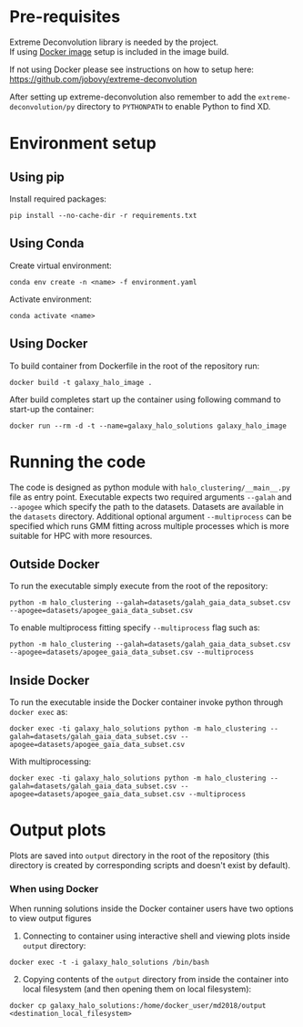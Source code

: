 # Pre-requisites
Extreme Deconvolution library is needed by the project.\
If using [Docker image](#using-docker) setup is included in the image build. 

If not using Docker please see instructions on how to setup here:
https://github.com/jobovy/extreme-deconvolution

After setting up extreme-deconvolution also remember to add the ``extreme-deconvolution/py`` directory to ``PYTHONPATH`` to enable Python to find XD.
# Environment setup
## Using pip
Install required packages:
```
pip install --no-cache-dir -r requirements.txt
```
## Using Conda
Create virtual environment:
```
conda env create -n <name> -f environment.yaml
```
Activate environment:
```
conda activate <name>
```
## Using Docker
To build container from Dockerfile in the root of the repository run:
```
docker build -t galaxy_halo_image .
```
After build completes start up the container using following command to start-up the container:
```
docker run --rm -d -t --name=galaxy_halo_solutions galaxy_halo_image
```
# Running the code
The code is designed as python module with ``halo_clustering/__main__.py`` file as entry point. 
Executable expects two required arguments ``--galah`` and ``--apogee`` which specify the path to the datasets. Datasets are available in the ``datasets`` directory.
Additional optional argument ``--multiprocess`` can be specified which runs GMM fitting across multiple processes which is more suitable for HPC with more resources.

## Outside Docker
To run the executable simply execute from the root of the repository:
```
python -m halo_clustering --galah=datasets/galah_gaia_data_subset.csv --apogee=datasets/apogee_gaia_data_subset.csv
```
To enable multiprocess fitting specify ``--multiprocess`` flag such as:
```
python -m halo_clustering --galah=datasets/galah_gaia_data_subset.csv --apogee=datasets/apogee_gaia_data_subset.csv --multiprocess
```
## Inside Docker
To run the executable inside the Docker container invoke python through ```docker exec``` as:
```
docker exec -ti galaxy_halo_solutions python -m halo_clustering --galah=datasets/galah_gaia_data_subset.csv --apogee=datasets/apogee_gaia_data_subset.csv
```
With multiprocessing:
```
docker exec -ti galaxy_halo_solutions python -m halo_clustering --galah=datasets/galah_gaia_data_subset.csv --apogee=datasets/apogee_gaia_data_subset.csv --multiprocess
```

# Output plots
Plots are saved into ```output``` directory in the root of the repository (this directory is created by corresponding scripts and doesn't exist by default).

### When using Docker
When running solutions inside the Docker container users have two options to view output figures
1. Connecting to container using interactive shell and viewing plots inside ```output``` directory:
```
docker exec -t -i galaxy_halo_solutions /bin/bash
```
2. Copying contents of the ```output``` directory from inside the container into local filesystem (and then opening them on local filesystem):
```
docker cp galaxy_halo_solutions:/home/docker_user/md2018/output <destination_local_filesystem> 
```

